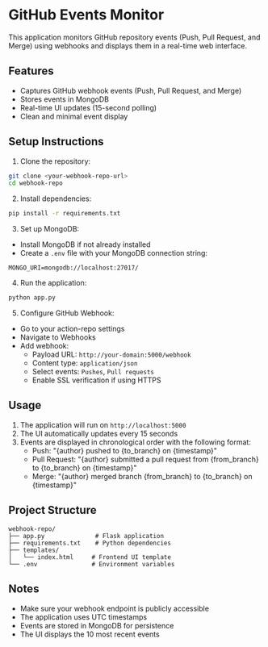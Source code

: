 # GitHub Events Monitor

This application monitors GitHub repository events (Push, Pull Request, and Merge) using webhooks and displays them in a real-time web interface.

## Features

- Captures GitHub webhook events (Push, Pull Request, and Merge)
- Stores events in MongoDB
- Real-time UI updates (15-second polling)
- Clean and minimal event display

## Setup Instructions

1. Clone the repository:
```bash
git clone <your-webhook-repo-url>
cd webhook-repo
```

2. Install dependencies:
```bash
pip install -r requirements.txt
```

3. Set up MongoDB:
- Install MongoDB if not already installed
- Create a `.env` file with your MongoDB connection string:
```
MONGO_URI=mongodb://localhost:27017/
```

4. Run the application:
```bash
python app.py
```

5. Configure GitHub Webhook:
- Go to your action-repo settings
- Navigate to Webhooks
- Add webhook:
  - Payload URL: `http://your-domain:5000/webhook`
  - Content type: `application/json`
  - Select events: `Pushes`, `Pull requests`
  - Enable SSL verification if using HTTPS

## Usage

1. The application will run on `http://localhost:5000`
2. The UI automatically updates every 15 seconds
3. Events are displayed in chronological order with the following format:
   - Push: "{author} pushed to {to_branch} on {timestamp}"
   - Pull Request: "{author} submitted a pull request from {from_branch} to {to_branch} on {timestamp}"
   - Merge: "{author} merged branch {from_branch} to {to_branch} on {timestamp}"

## Project Structure

```
webhook-repo/
├── app.py              # Flask application
├── requirements.txt    # Python dependencies
├── templates/         
│   └── index.html     # Frontend UI template
└── .env               # Environment variables
```

## Notes

- Make sure your webhook endpoint is publicly accessible
- The application uses UTC timestamps
- Events are stored in MongoDB for persistence
- The UI displays the 10 most recent events 